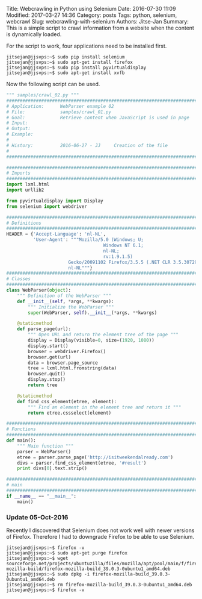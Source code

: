 Title: Webcrawling in Python using Selenium
Date: 2016-07-30 11:09
Modified: 2017-03-27 14:36
Category: posts
Tags: python, selenium, webcrawl
Slug: webcrawling-with-selenium
Authors: Jitse-Jan
Summary: This is a simple script to crawl information from a website when the content is dynamically loaded. 


For the script to work, four applications need to be installed first.
``` shell
jitsejan@jjsvps:~$ sudo pip install selenium
jitsejan@jjsvps:~$ sudo apt-get install firefox
jitsejan@jjsvps:~$ sudo pip install pyvirtualdisplay
jitsejan@jjsvps:~$ sudo apt-get install xvfb
```
Now the following script can be used.
``` python
""" samples/crawl_02.py """
################################################################################
# Application:      WebParser example 02
# File:             samples/crawl_01.py
# Goal:             Retrieve content when JavaScript is used in page
# Input:
# Output:
# Example:
#
# History:          2016-06-27 - JJ     Creation of the file
#
################################################################################

################################################################################
# Imports
################################################################################
import lxml.html
import urllib2

from pyvirtualdisplay import Display
from selenium import webdriver

################################################################################
# Definitions
################################################################################
HEADER = {'Accept-Language': 'nl-NL',
          'User-Agent': """Mozilla/5.0 (Windows; U;
                                    Windows NT 6.1;
                                    nl-NL;
                                    rv:1.9.1.5)
                       Gecko/20091102 Firefox/3.5.5 (.NET CLR 3.5.30729);
                       nl-NL"""}
################################################################################
# Classes
################################################################################
class WebParser(object):
    """ Definition of the WebParser """
    def __init__(self, *args, **kwargs):
        """ Initialize the WebParser """
        super(WebParser, self).__init__(*args, **kwargs)

    @staticmethod
    def parse_page(url):
        """ Open URL and return the element tree of the page """
        display = Display(visible=0, size=(1920, 1080))
        display.start()
        browser = webdriver.Firefox()
        browser.get(url)
        data = browser.page_source
        tree = lxml.html.fromstring(data)
        browser.quit()
        display.stop()
        return tree

    @staticmethod
    def find_css_element(etree, element):
        """ Find an element in the element tree and return it """
        return etree.cssselect(element)

################################################################################
# Functions
################################################################################
def main():
    """ Main function """
    parser = WebParser()
    etree = parser.parse_page('http://isitweekendalready.com')
    divs = parser.find_css_element(etree, '#result')
    print divs[0].text.strip()

################################################################################
# main
################################################################################
if __name__ == "__main__":
    main()
```

### Update 05-Oct-2016
Recently I discovered that Selenium does not work well with newer versions of Firefox. Therefore I had to downgrade Firefox to be able to use Selenium.

``` shell
jitsejan@jjsvps:~$ firefox -v
jitsejan@jjsvps:~$ sudo apt-get purge firefox
jitsejan@jjsvps:~$ wget sourceforge.net/projects/ubuntuzilla/files/mozilla/apt/pool/main/f/firefox-mozilla-build/firefox-mozilla-build_39.0.3-0ubuntu1_amd64.deb
jitsejan@jjsvps:~$ sudo dpkg -i firefox-mozilla-build_39.0.3-0ubuntu1_amd64.deb 
jitsejan@jjsvps:~$ rm firefox-mozilla-build_39.0.3-0ubuntu1_amd64.deb 
jitsejan@jjsvps:~$ firefox -v

```